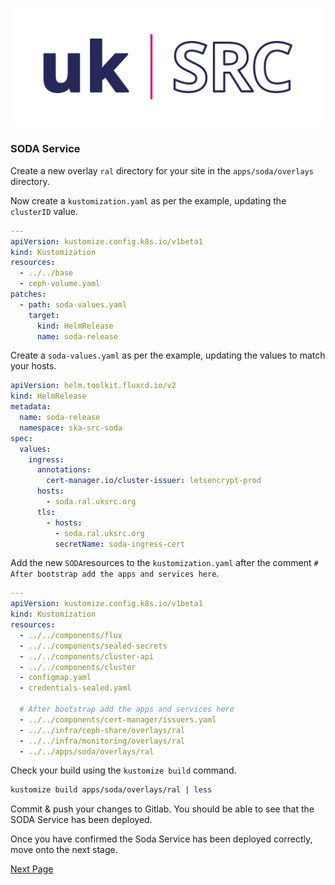 ![Local Image](images/SKAO_ukSRC_logo_nostrapline_colour_rgb.png)
### SODA Service

Create a new overlay `ral` directory for your site in the `apps/soda/overlays` directory.

Now create a `kustomization.yaml` as per the example,  updating the `clusterID` value.

```yaml
---
apiVersion: kustomize.config.k8s.io/v1beta1
kind: Kustomization
resources:
  - ../../base
  - ceph-volume.yaml
patches:
  - path: soda-values.yaml
    target:
      kind: HelmRelease
      name: soda-release
```

Create a `soda-values.yaml` as per the example, updating the values to match your hosts.

```yaml
apiVersion: helm.toolkit.fluxcd.io/v2
kind: HelmRelease
metadata:
  name: soda-release
  namespace: ska-src-soda
spec:
  values:
    ingress:
      annotations:
        cert-manager.io/cluster-issuer: letsencrypt-prod
      hosts:
        - soda.ral.uksrc.org
      tls:
        - hosts:
          - soda.ral.uksrc.org
          secretName: soda-ingress-cert
```

Add the new `SODA`resources to the `kustomization.yaml` after the comment `# After bootstrap add the apps and services here`.

```yaml
---
apiVersion: kustomize.config.k8s.io/v1beta1
kind: Kustomization
resources:
  - ../../components/flux
  - ../../components/sealed-secrets
  - ../../components/cluster-api
  - ../../components/cluster
  - configmap.yaml
  - credentials-sealed.yaml

  # After bootstrap add the apps and services here
  - ../../components/cert-manager/issuers.yaml
  - ../../infra/ceph-share/overlays/ral
  - ../../infra/monitoring/overlays/ral
  - ../../apps/soda/overlays/ral
```

Check your build using the `kustomize build` command. 

```sh
kustomize build apps/soda/overlays/ral | less
```

Commit & push your changes to Gitlab. You should be able to see that the SODA Service has been deployed.

Once you have confirmed the Soda Service has been deployed correctly, move onto the next stage.

[Next Page](./deploy-gatekeeper.md)
